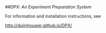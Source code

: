 ##DPX: _An Experiment Preparation System_

For information and installation instructions, see

<http://duijnhouwer.github.io/DPX/>
